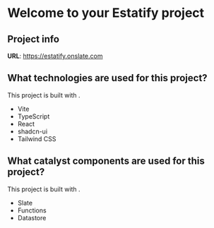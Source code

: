 # Welcome to your Estatify project

## Project info

**URL**: https://estatify.onslate.com

## What technologies are used for this project?

This project is built with .

- Vite
- TypeScript
- React
- shadcn-ui
- Tailwind CSS

## What catalyst components are used for this project?

This project is built with .

- Slate
- Functions
- Datastore
